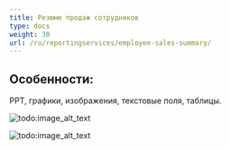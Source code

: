 ```yaml
---
title: Резюме продаж сотрудников
type: docs
weight: 30
url: /ru/reportingservices/employee-sales-summary/
---
```


## **Особенности:**
PPT, графики, изображения, текстовые поля, таблицы. 

![todo:image_alt_text](employee-sales-summary_1.png)




![todo:image_alt_text](employee-sales-summary_2.png)